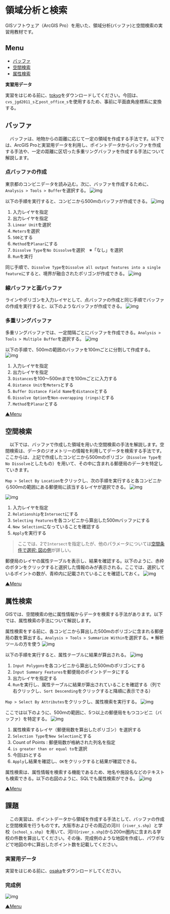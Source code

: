 # 領域分析と検索
GISソフトウェア（ArcGIS Pro）を用いた、領域分析(バッファ)と空間検索の実習用教材です。

**Menu**
------
* [バッファ](#バッファ)
* [空間検索](#空間検索)
* [属性検索](#属性検索)

**実習用データ**

実習をはじめる前に、[tokyo]をダウンロードしてください。今回は、`cvs_jgd2011_s`と`post_office_s`を使用するため、事前に平面直角座標系に変換する。

[tokyo]:https://github.com/gis-oer/datasets/raw/master/s/tokyo_s.zip

## バッファ
　バッファは、地物からの距離に応じて一定の領域を作成する手法です。以下では、ArcGIS Proと実習用データを利用し、ポイントデータからバッファを作成する手法や、一定の距離に区切った多重リングバッファを作成する手法について解説します。

### 点バッファの作成
東京都のコンビニデータを読み込む。次に、バッファを作成するために、`Analysis > Tools > Buffer`を選択する。
![img](./img/7-1.png)

以下の手順を実行すると、コンビニから500mのバッファが作成できる。
![img](./img/7-2.png)

1. 入力レイヤを指定
2. 出力レイヤを指定
3. `Linear Unit`を選択
4. `Meters`を選択
5. `500`とする
6. `Method`を`Planar`にする
7. `Dissolve Type`を`No Dissolve`を選択　※「なし」を選択
8. `Run`を実行

同じ手順で、`Dissolve Type`を`Dissolve all output features into a single feature`にすると、境界が融合されたポリゴンが作成できる。
![img](./img/7-3.png)

### 線バッファと面バッファ
ラインやポリゴンを入力レイヤとして、点バッファの作成と同じ手順でバッファの作成を実行すると、以下のようなバッファが作成できる。
![img](./img/7-4.png)

### 多重リングバッファ
多重リングバッファでは、一定間隔ごとにバッファを作成できる。`Analysis > Tools > Multiple Buffer`を選択する。
![img](./img/7-5.png)

以下の手順で、500mの範囲のバッファを100ｍごとに分割して作成する。
![img](./img/7-6.png)
1. 入力レイヤを指定
2. 出力レイヤを指定
3. `Distances`を100～500mまでを100mごとに入力する
4. `Distance Unit`を`Meters`とする
5. `Buffer Distance Field Name`を`distance`とする
6. `Dissolve Option`を`Non-overapping (rings)`とする
7. `Method`を`Planar`とする

[▲Menu]

## 空間検索
　以下では、バッファで作成した領域を用いた空間検索の手法を解説します。空間検索は、データのジオメトリーの情報を利用してデータを検索する手法です。ここからは、上記で作成したコンビニから500mのポリゴン（`Dissolve Type`を`No Dissolve`としたもの）を用いて、その中に含まれる郵便局のデータを特定していきます。

`Map > Select By Location`をクリックし、次の手順を実行すると各コンビニから500ｍの範囲にある郵便局に該当するレイヤが選択できる。
![img](./img/7-7.png)

![img](./img/7-8.png)

1. 入力レイヤを指定
2. `Relationship`を`Intersect`にする
3. `Selecting Features`を各コンビニから算出した500mバッファにする
4. `New Selection`になっていることを確認する 
5. `Apply`を実行する

> ここでは、2で`Intersect`を指定したが、他のパラメータについては[空間条件で選択: 図の例](https://pro.arcgis.com/ja/pro-app/latest/tool-reference/data-management/select-by-location-graphical-examples.htm)が詳しい。

郵便局のレイヤの属性テーブルを表示し、結果を確認する。以下のように、赤枠のボタンをクリックすると選択した情報のみが表示される。ここでは、選択しているポイントの数が、青枠内に記載されていることを確認しておく。
![img](./img/7-9.png)

[▲Menu]

## 属性検索
GISでは、空間検索の他に属性情報からデータを検索する手法があります。以下では、属性検索の手法について解説します。

属性検索をする前に、各コンビニから算出した500mのポリゴンに含まれる郵便局の数を算出する。`Analysis > Tools > Summarize Within`を選択する。※ 解析ツールの方を使う
![img](./img/7-10.png)

以下の手順を実行すると、属性テーブルに結果が算出される。
![img](./img/7-11.png)

1. `Input Polygons`を各コンビニから算出した500mのポリゴンにする
2. `Input Summary Features`を郵便局のポイントデータにする
3. 出力レイヤを指定する
4. `Run`を実行し、属性テーブルに結果が算出されていることを確認する（列で右クリックし、`Sort Descending`をクリックすると降順に表示できる）

`Map > Select By Attributes`をクリックし、属性検索を実行する。
![img](./img/7-12.png)

ここでは以下のように、500ｍの範囲に、5つ以上の郵便局をもつコンビニ（バッファ）を特定する。
![img](./img/7-13.png)

1. 属性検索するレイヤ（郵便局数を算出したポリゴン）を選択する
2. `Selection Type`を`New Selection`とする
3. Count of Points : 郵便局数が格納された列名を指定
4. `is greater than or equal to`を選択
5. 今回は`5`とする
6. `Apply`し結果を確認し、`OK`をクリックすると結果が確認できる。

属性検索は、属性情報を検索する機能であるため、地名や施設名などのテキストも検索できる。以下の右図のように、SQLでも属性検索ができる。
![img](./img/7-14.png)

[▲Menu]

## 課題
　この実習は、ポイントデータから領域を作成する手法として、バッファの作成と空間検索を行うものです。大阪市およびその周辺の河川（`river_s.shp`）と学校（`school_s.shp`）を用いて、河川(`river_s.shp`)から200m圏内に含まれる学校の件数を算出してください。その後、完成例のような地図を作成し、パワポなどで地図の中に算出したポイント数を記載してください。

### 実習用データ
実習をはじめる前に、[osaka]をダウンロードしてください。

[osaka]:https://github.com/gis-oer/datasets/raw/master/s/osaka_s.zip

### 完成例
![img](./img/t13-1.png)

[▲Menu]

[▲Menu]:./7.md#Menu
